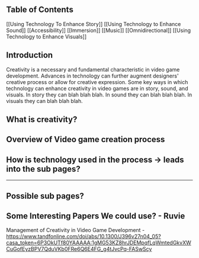 ## Table of Contents
[[Using Technology To Enhance Story]]
[[Using Technology to Enhance Sound]]
	[[Accessibility]]
	[[Immersion]]
	[[Music]]
	[[Omnidirectional]]
[[Using Technology to Enhance Visuals]]
## Introduction 
Creativity is a necessary and fundamental characteristic in video game development. Advances in technology can further augment designers' creative process or allow for creative expression. Some key ways in which technology can enhance creativity in video games are in story, sound, and visuals. In story they can blah blah blah. In sound they can blah blah blah. In visuals they can blah blah blah. 

## What is creativity?

## Overview of Video game creation process

## How is technology used in the process -> leads into the sub pages?

--- 
## Possible sub pages?

## Some Interesting Papers We could use? - Ruvie

Management of Creativity in Video Game Development - https://www.tandfonline.com/doi/abs/10.1300/J396v27n04_05?casa_token=6P3OkUTf80YAAAAA:1gMG53KZ8hrJDEMpqfLqWmtedGkvXWCuGofEyzBPV7QduVKb0FRe6Q6E4FG_g4tJvcPq-FASwScy


